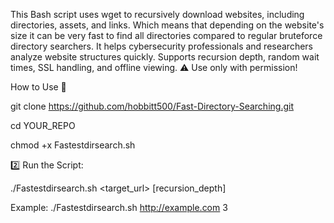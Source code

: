 This Bash script uses wget to recursively download websites, including directories, assets, and links. 
Which means that depending on the website's size it can be very fast to find all directories compared to regular bruteforce directory searchers.
It helps cybersecurity professionals and researchers analyze website structures quickly. 
Supports recursion depth, random wait times, SSL handling, and offline viewing. 
⚠️ Use only with permission!

How to Use 🚀

git clone https://github.com/hobbitt500/Fast-Directory-Searching.git


cd YOUR_REPO  


chmod +x Fastestdirsearch.sh  

2️⃣ Run the Script:

./Fastestdirsearch.sh <target_url> [recursion_depth]

Example:
./Fastestdirsearch.sh http://example.com 3

